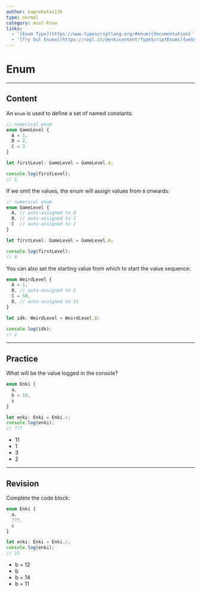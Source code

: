 ```yaml
---
author: kapnobatai136
type: normal
category: must-know
links:
  - '[Enum Type](https://www.typescriptlang.org/#enum){documentation}'
  - '[Try Out Enums](https://repl.it/@enkicontent/TypeScriptEnums){website}'
---
```


# Enum


---

## Content

An `enum` is used to define a set of named constants.

```ts
// numerical enum
enum GameLevel {
  A = 1,
  B = 2,
  C = 3
}

let firstLevel: GameLevel = GameLevel.A;

console.log(firstLevel);
// 1
```

If we omit the values, the enum will assign values from `0` onwards:

```ts
// numerical enum
enum GameLevel {
  A, // auto-assigned to 0
  B, // auto-assigned to 1
  C  // auto-assigned to 2
}

let firstLevel: GameLevel = GameLevel.A;

console.log(firstLevel);
// 0
```

You can also set the starting value from which to start the value sequence:

```ts
enum WeirdLevel {
  A = 1,
  B, // auto-assigned to 2
  C = 50,
  D, // auto-assigned to 51
}

let idk: WeirdLevel = WeirdLevel.B;

console.log(idk);
// 2
```


---

## Practice

What will be the value logged in the console?

```ts
enum Enki {
  a,
  b = 10,
  c
}

let enki: Enki = Enki.c;
console.log(enki);
// ???
```

- 11
- 1
- 3
- 2


---

## Revision

Complete the code block:

```ts
enum Enki {
  a,
  ???,
  c
}

let enki: Enki = Enki.c;
console.log(enki);
// 13
```

- b = 12
- b
- b = 14
- b = 11
